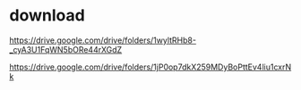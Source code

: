 # download

https://drive.google.com/drive/folders/1wyltRHb8-_cyA3U1FqWN5bORe44rXGdZ

https://drive.google.com/drive/folders/1jP0op7dkX259MDyBoPttEv4liu1cxrNk
